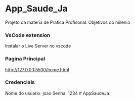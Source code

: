 # App_Saude_Ja

Projeto da materia de Pratica Profisonal.
Objetivos do milenio

### VsCode extension
Instalar o Live Server no vscode

### Pagina Principal
http://127.0.0.1:5500/home.html

### Credenciais
Nome do usuario: joao
Senha: 1234
#   A p p S a u d e J a  
 